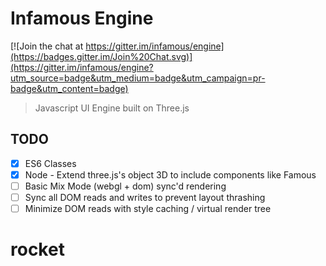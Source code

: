 # Infamous Engine

[![Join the chat at https://gitter.im/infamous/engine](https://badges.gitter.im/Join%20Chat.svg)](https://gitter.im/infamous/engine?utm_source=badge&utm_medium=badge&utm_campaign=pr-badge&utm_content=badge)

> Javascript UI Engine built on Three.js

## TODO
* [x] ES6 Classes
* [x] Node - Extend three.js's object 3D to include components like Famous
* [ ] Basic Mix Mode (webgl + dom) sync'd rendering
* [ ] Sync all DOM reads and writes to prevent layout thrashing
* [ ] Minimize DOM reads with style caching / virtual render tree
# rocket
